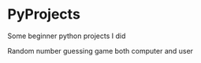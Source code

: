 # PyProjects
Some beginner python projects I did


Random number guessing game both computer and user
